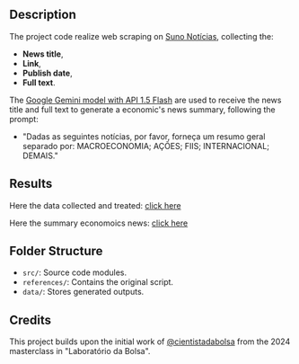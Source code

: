 ## Description

The project code realize web scraping on [Suno Notícias](https://www.suno.com.br/noticias/), collecting the:

- **News title**,
- **Link**,
- **Publish date**,
- **Full text**.

The [Google Gemini model with API 1.5 Flash](https://ai.google.dev/gemini-api/docs?hl=pt-br) are used to receive the news title and full text to generate a economic's news summary, following the prompt:

- "Dadas as seguintes notícias, por favor, forneça um resumo geral separado por: MACROECONOMIA; AÇÕES; FIIS; INTERNACIONAL; DEMAIS."

## Results

Here the data collected and treated: [click here](data/news.xlsx)

Here the summary economoics news: [click here](data/summary.md)

## Folder Structure
- `src/`: Source code modules.
- `references/`: Contains the original script.
- `data/`: Stores generated outputs.

## Credits
This project builds upon the initial work of [@cientistadabolsa](https://www.instagram.com/cientistadabolsa/) from the 2024 masterclass in "Laboratório da Bolsa".
